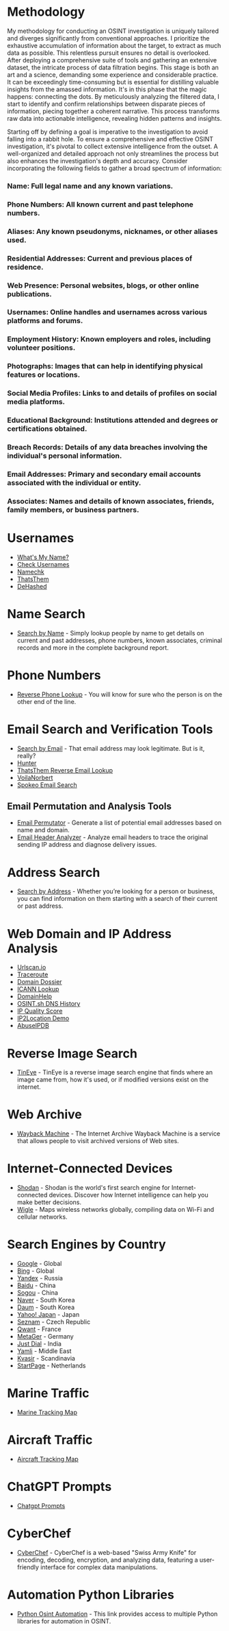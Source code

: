 # Methodology 

My methodology for conducting an OSINT investigation is uniquely tailored and diverges significantly from conventional 
approaches. I prioritize the exhaustive accumulation of information about the target, to extract as much data as possible. 
This relentless pursuit ensures no detail is overlooked. After deploying a comprehensive suite of tools and gathering an extensive 
dataset, the intricate process of data filtration begins. This stage is both an art and a science, demanding some experience and considerable 
practice. It can be exceedingly time-consuming but is essential for distilling valuable insights from the amassed information. It's in this phase 
that the magic happens: connecting the dots. By meticulously analyzing the filtered data, I start to identify and confirm relationships between disparate 
pieces of information, piecing together a coherent narrative. This process transforms raw data into actionable intelligence, revealing hidden patterns and insights.

Starting off by defining a goal is imperative to the investigation to avoid falling into a rabbit hole. 
To ensure a comprehensive and effective OSINT investigation, it's pivotal to collect extensive intelligence 
from the outset. A well-organized and detailed approach not only streamlines the process but also enhances the 
investigation's depth and accuracy. Consider incorporating the following fields to gather a broad spectrum of information:

### Name: Full legal name and any known variations.
### Phone Numbers: All known current and past telephone numbers.
### Aliases: Any known pseudonyms, nicknames, or other aliases used.
### Residential Addresses: Current and previous places of residence.
### Web Presence: Personal websites, blogs, or other online publications.
### Usernames: Online handles and usernames across various platforms and forums.
### Employment History: Known employers and roles, including volunteer positions.
### Photographs: Images that can help in identifying physical features or locations.
### Social Media Profiles: Links to and details of profiles on social media platforms.
### Educational Background: Institutions attended and degrees or certifications obtained.
### Breach Records: Details of any data breaches involving the individual's personal information.
### Email Addresses: Primary and secondary email accounts associated with the individual or entity.
### Associates: Names and details of known associates, friends, family members, or business partners.


# Usernames

- [What's My Name?](https://whatsmyname.app/)
- [Check Usernames](https://checkusernames.com/)
- [Namechk](https://namechk.com/)
- [ThatsThem](https://thatsthem.com/)
- [DeHashed](https://dehashed.com/)

# Name Search

- [Search by Name](https://www.cyberbackgroundchecks.com/name) - Simply lookup people by name to get details on current and past addresses, phone numbers, known associates, criminal records and more in the complete background report. 

# Phone Numbers

- [Reverse Phone Lookup](https://www.cyberbackgroundchecks.com/phone) - You will know for sure who the person is on the other end of the line.


# Email Search and Verification Tools

- [Search by Email](https://www.cyberbackgroundchecks.com/email) - That email address may look legitimate. But is it, really?
- [Hunter](https://hunter.io/)
- [ThatsThem Reverse Email Lookup](https://thatsthem.com/reverse-email-lookup)
- [VoilaNorbert](https://www.voilanorbert.com/)
- [Spokeo Email Search](https://www.spokeo.com/email-search)
  
## Email Permutation and Analysis Tools

- [Email Permutator](http://metricsparrow.com/toolkit/email-permutator/) - Generate a list of potential email addresses based on name and domain.
- [Email Header Analyzer](https://mxtoolbox.com/EmailHeaders.aspx) - Analyze email headers to trace the original sending IP address and diagnose delivery issues.

# Address Search

- [Search by Address](https://www.cyberbackgroundchecks.com/address) - Whether you’re looking for a person or business, you can find information on them starting with a search of their current or past address.


# Web Domain and IP Address Analysis

- [Urlscan.io](https://urlscan.io/)
- [Traceroute](https://hackertarget.com/online-traceroute/)
- [Domain Dossier](https://centralops.net/co/DomainDossier.aspx)
- [ICANN Lookup](https://lookup.icann.org/en/lookup)
- [DomainHelp](https://domainhelp.com/)
- [OSINT.sh DNS History](https://osint.sh/dnshistory/)
- [IP Quality Score](https://www.ipqualityscore.com/free-ip-lookup-proxy-vpn-test)
- [IP2Location Demo](https://www.ip2location.com/demo/)
- [AbuseIPDB](https://www.abuseipdb.com/)

# Reverse Image Search

- [TinEye](https://tineye.com/) - TinEye is a reverse image search engine that finds where an image came from, how it's used, or if modified versions exist on the internet.

# Web Archive

- [Wayback Machine](http://web.archive.org/) - The Internet Archive Wayback Machine is a service that allows people to visit archived versions of Web sites.

# Internet-Connected Devices

- [Shodan](https://www.shodan.io/) - Shodan is the world's first search engine for Internet-connected devices. Discover how Internet intelligence can help you make better decisions.
- [Wigle](https://wigle.net/) - Maps wireless networks globally, compiling data on Wi-Fi and cellular networks. 

# Search Engines by Country 

- [Google](https://www.google.com) - Global
- [Bing](https://www.bing.com) - Global
- [Yandex](https://www.yandex.com) - Russia
- [Baidu](https://www.baidu.com) - China
- [Sogou](https://www.sogou.com) - China
- [Naver](https://www.naver.com) - South Korea
- [Daum](https://www.daum.net) - South Korea
- [Yahoo! Japan](https://www.yahoo.co.jp) - Japan
- [Seznam](https://www.seznam.cz) - Czech Republic
- [Qwant](https://www.qwant.com) - France
- [MetaGer](https://metager.org) - Germany
- [Just Dial](https://www.justdial.com) - India
- [Yamli](https://www.yamli.com) - Middle East
- [Kvasir](https://www.kvasir.no) - Scandinavia
- [StartPage](https://www.startpage.com) - Netherlands

# Marine Traffic

- [Marine Tracking Map](https://www.marinetraffic.com/en/ais/home/centerx:-73.1/centery:40.5/zoom:5)

# Aircraft Traffic

- [Aircraft Tracking Map](https://planefinder.net/)


# ChatGPT Prompts

- [Chatgpt Prompts](https://github.com/f/awesome-chatgpt-prompts)

# CyberChef


- [CyberChef](https://gchq.github.io/CyberChef/) - CyberChef is a web-based "Swiss Army Knife" for encoding, decoding, encryption, and analyzing data, featuring a user-friendly interface for complex data manipulations.


# Automation Python Libraries


- [Python Osint Automation](https://intel471.com/blog/python-libraries-for-osint-automation) - This link provides access to multiple Python libraries for automation in OSINT.









                                                     
                                                     
                                                     
                                                     
                                                     
                                                     






    

